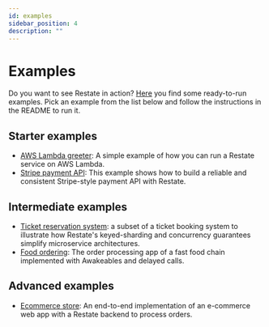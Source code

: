 ```yaml
---
id: examples
sidebar_position: 4
description: ""
---
```


# Examples

Do you want to see Restate in action?
[Here](https://github.com/restatedev/examples) you find some ready-to-run examples.
Pick an example from the list below and follow the instructions in the README to run it.

## Starter examples

- [AWS Lambda greeter](https://github.com/restatedev/examples/tree/main/typescript/lambda-greeter): A simple example of how you can run a Restate service on AWS Lambda.
- [Stripe payment API](https://github.com/restatedev/examples/tree/main/typescript/payment-api): This example shows how to build a reliable and consistent Stripe-style payment API with Restate.

## Intermediate examples

- [Ticket reservation system](https://github.com/restatedev/examples/tree/main/typescript/ticket-reservation):  a subset of a ticket booking system to illustrate how Restate's keyed-sharding and concurrency guarantees simplify microservice architectures.
- [Food ordering](https://github.com/restatedev/examples/tree/main/typescript/food-ordering): The order processing app of a fast food chain implemented with Awakeables and delayed calls.

## Advanced examples

- [Ecommerce store](https://github.com/restatedev/examples/tree/main/typescript/ecommerce-store): An end-to-end implementation of an e-commerce web app with a Restate backend to process orders.
